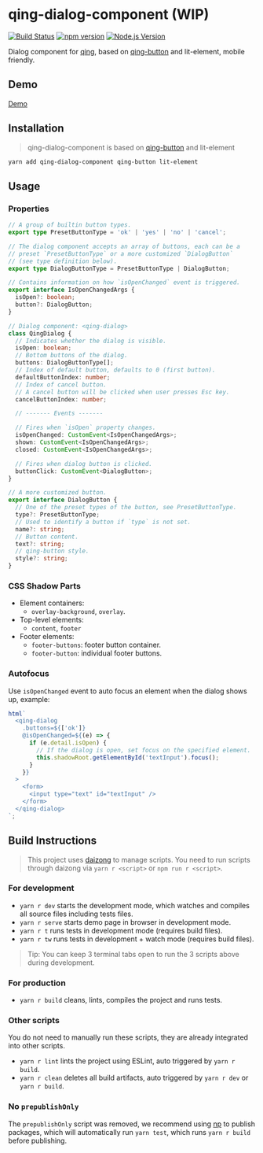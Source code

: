 # qing-dialog-component (WIP)

[![Build Status](https://img.shields.io/travis/mgenware/qing-dialog-component.svg?style=flat-square&label=Build+Status)](https://travis-ci.org/mgenware/qing-dialog-component)
[![npm version](https://img.shields.io/npm/v/qing-dialog-component.svg?style=flat-square)](https://npmjs.com/package/qing-dialog-component)
[![Node.js Version](http://img.shields.io/node/v/qing-dialog-component.svg?style=flat-square)](https://nodejs.org/en/)

Dialog component for [qing](https://github.com/mgenware/qing), based on [qing-button](https://github.com/mgenware/qing-button) and lit-element, mobile friendly.

## Demo

[Demo](https://mgenware.github.io/qing-dialog-component/)

## Installation

> qing-dialog-component is based on [qing-button](https://github.com/mgenware/qing-button) and lit-element

```sh
yarn add qing-dialog-component qing-button lit-element
```

## Usage

### Properties

```typescript
// A group of builtin button types.
export type PresetButtonType = 'ok' | 'yes' | 'no' | 'cancel';

// The dialog component accepts an array of buttons, each can be a
// preset `PresetButtonType` or a more customized `DialogButton`
// (see type definition below).
export type DialogButtonType = PresetButtonType | DialogButton;

// Contains information on how `isOpenChanged` event is triggered.
export interface IsOpenChangedArgs {
  isOpen?: boolean;
  button?: DialogButton;
}

// Dialog component: <qing-dialog>
class QingDialog {
  // Indicates whether the dialog is visible.
  isOpen: boolean;
  // Bottom buttons of the dialog.
  buttons: DialogButtonType[];
  // Index of default button, defaults to 0 (first button).
  defaultButtonIndex: number;
  // Index of cancel button.
  // A cancel button will be clicked when user presses Esc key.
  cancelButtonIndex: number;

  // ------- Events -------

  // Fires when `isOpen` property changes.
  isOpenChanged: CustomEvent<IsOpenChangedArgs>;
  shown: CustomEvent<IsOpenChangedArgs>;
  closed: CustomEvent<IsOpenChangedArgs>;

  // Fires when dialog button is clicked.
  buttonClick: CustomEvent<DialogButton>;
}

// A more customized button.
export interface DialogButton {
  // One of the preset types of the button, see PresetButtonType.
  type?: PresetButtonType;
  // Used to identify a button if `type` is not set.
  name?: string;
  // Button content.
  text?: string;
  // qing-button style.
  style?: string;
}
```

### CSS Shadow Parts

- Element containers:
  - `overlay-background`, `overlay`.
- Top-level elements:
  - `content`, `footer`
- Footer elements:
  - `footer-buttons`: footer button container.
  - `footer-button`: individual footer buttons.

### Autofocus

Use `isOpenChanged` event to auto focus an element when the dialog shows up, example:

```js
html`
  <qing-dialog
    .buttons=${['ok']}
    @isOpenChanged=${(e) => {
      if (e.detail.isOpen) {
        // If the dialog is open, set focus on the specified element.
        this.shadowRoot.getElementById('textInput').focus();
      }
    }}
  >
    <form>
      <input type="text" id="textInput" />
    </form>
  </qing-dialog>
`;
```

## Build Instructions

> This project uses [daizong](https://github.com/mgenware/daizong) to manage scripts. You need to run scripts through daizong via `yarn r <script>` or `npm run r <script>`.

### For development

- `yarn r dev` starts the development mode, which watches and compiles all source files including tests files.
- `yarn r serve` starts demo page in browser in development mode.
- `yarn r t` runs tests in development mode (requires build files).
- `yarn r tw` runs tests in development + watch mode (requires build files).

> Tip: You can keep 3 terminal tabs open to run the 3 scripts above during development.

### For production

- `yarn r build` cleans, lints, compiles the project and runs tests.

### Other scripts

You do not need to manually run these scripts, they are already integrated into other scripts.

- `yarn r lint` lints the project using ESLint, auto triggered by `yarn r build`.
- `yarn r clean` deletes all build artifacts, auto triggered by `yarn r dev` or `yarn r build`.

### No `prepublishOnly`

The `prepublishOnly` script was removed, we recommend using [np](https://github.com/sindresorhus/np) to publish packages, which will automatically run `yarn test`, which runs `yarn r build` before publishing.
